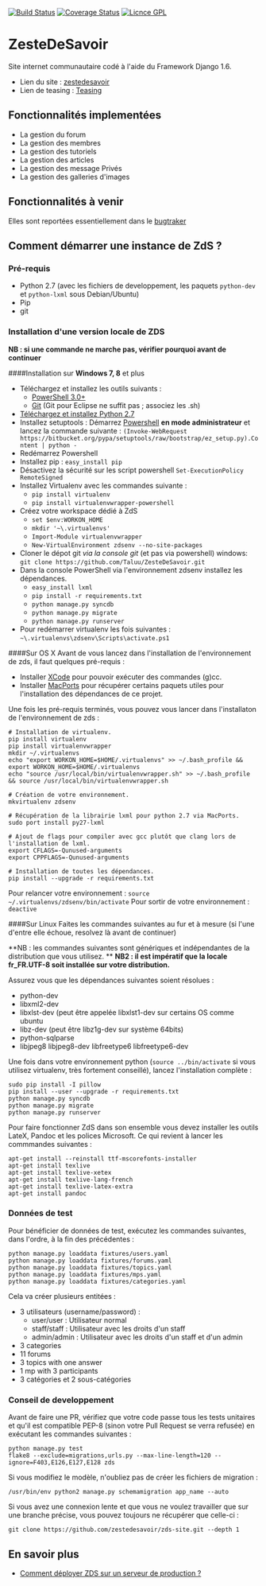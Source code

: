 [![Build Status](https://travis-ci.org/zestedesavoir/zds-site.svg?branch=dev)](https://travis-ci.org/zestedesavoir/zds-site)
[![Coverage Status](https://coveralls.io/repos/zestedesavoir/zds-site/badge.png?branch=dev)](https://coveralls.io/r/zestedesavoir/zds-site?branch=dev)
[![Licnce GPL](http://img.shields.io/badge/license-GPL-yellow.svg)](http://www.gnu.org/licenses/quick-guide-gplv3.fr.html)

ZesteDeSavoir
=============
Site internet communautaire codé à l'aide du Framework Django 1.6.

* Lien du site : [zestedesavoir](http://www.zestedesavoir.com)
* Lien de teasing : [Teasing](http://zestedesavoir.com/teasing/)

Fonctionnalités implementées
----------------------------

- La gestion du forum
- La gestion des membres
- La gestion des tutoriels
- La gestion des articles
- La gestion des message Privés
- La gestion des galleries d'images

Fonctionnalités à venir
-----------------------
Elles sont reportées essentiellement dans le [bugtraker](https://github.com/zestedesavoir/zds-site/issues)

Comment démarrer une instance de ZdS ?
--------------------------------------
### Pré-requis
- Python 2.7 (avec les fichiers de developpement, les paquets `python-dev` et `python-lxml` sous Debian/Ubuntu)
- Pip
- git

### Installation d'une version locale de ZDS

**NB : si une commande ne marche pas, vérifier pourquoi avant de continuer**

####Installation sur **Windows 7, 8** et plus

- Téléchargez et installez les outils suivants :
    - [PowerShell 3.0+](http://www.microsoft.com/fr-fr/download/details.aspx?id=40855)
    - [Git](http://git-scm.com/download/win) (Git pour Eclipse ne suffit pas ; associez les .sh)
- [Téléchargez et installez Python 2.7](https://www.python.org/download/releases/2.7/)
- Installez setuptools : Démarrez [Powershell](http://fr.wikipedia.org/wiki/Windows_PowerShell) **en mode administrateur** et lancez la commande suivante : `(Invoke-WebRequest https://bitbucket.org/pypa/setuptools/raw/bootstrap/ez_setup.py).Content | python -`
- Redémarrez Powershell
- Installez pip : `easy_install pip`
- Désactivez la sécurité sur les script powershell `Set-ExecutionPolicy RemoteSigned`
- Installez Virtualenv avec les commandes suivante : 
    - `pip install virtualenv`
    - `pip install virtualenvwrapper-powershell`
- Créez votre workspace dédié à ZdS
    - `set $env:WORKON_HOME`
    - `mkdir '~\.virtualenvs'`
    - `Import-Module virtualenvwrapper`
    - `New-VirtualEnvironment zdsenv --no-site-packages`
- Cloner le dépot git *via la console git* (et pas via powershell) windows: `git clone https://github.com/Taluu/ZesteDeSavoir.git`
- Dans la console PowerShell via l'environnement zdsenv installez les dépendances.
    - `easy_install lxml`
    - `pip install -r requirements.txt`
    - `python manage.py syncdb`
    - `python manage.py migrate`
    - `python manage.py runserver`
- Pour redémarrer virtualenv les fois suivantes : `~\.virtualenvs\zdsenv\Scripts\activate.ps1` 

####Sur OS X
Avant de vous lancez dans l'installation de l'environnement de zds, il faut quelques pré-requis :
* Installer [XCode](https://itunes.apple.com/us/app/xcode/id497799835?ls=1&mt=12) pour pouvoir exécuter des commandes (g)cc.
* Installer [MacPorts](http://www.macports.org/) pour récupérer certains paquets utiles pour l'installation des dépendances de ce projet.

Une fois les pré-requis terminés, vous pouvez vous lancer dans l'installaton de l'environnement de zds :
```console
# Installation de virtualenv.
pip install virtualenv
pip install virtualenvwrapper
mkdir ~/.virtualenvs
echo "export WORKON_HOME=$HOME/.virtualenvs" >> ~/.bash_profile && export WORKON_HOME=$HOME/.virtualenvs
echo "source /usr/local/bin/virtualenvwrapper.sh" >> ~/.bash_profile && source /usr/local/bin/virtualenvwrapper.sh

# Création de votre environnement.
mkvirtualenv zdsenv

# Récupération de la librairie lxml pour python 2.7 via MacPorts.
sudo port install py27-lxml

# Ajout de flags pour compiler avec gcc plutôt que clang lors de l'installation de lxml.
export CFLAGS=-Qunused-arguments
export CPPFLAGS=-Qunused-arguments

# Installation de toutes les dépendances.
pip install --upgrade -r requirements.txt
```

Pour relancer votre environnement : `source ~/.virtualenvs/zdsenv/bin/activate`
Pour sortir de votre environnement : `deactive`

####Sur Linux
Faites les commandes suivantes au fur et à mesure (si l'une d'entre elle échoue, resolvez là avant de continuer)

**NB : les commandes suivantes sont génériques et indépendantes de la distribution que vous utilisez. **
**NB2 : il est impératif que la locale fr_FR.UTF-8 soit installée sur votre distribution.**

Assurez vous que les dépendances suivantes soient résolues :
- python-dev
- libxml2-dev
- libxlst-dev (peut être appelée libxlst1-dev sur certains OS comme ubuntu
- libz-dev (peut être libz1g-dev sur système 64bits)
- python-sqlparse
- libjpeg8 libjpeg8-dev libfreetype6 libfreetype6-dev

Une fois dans votre environnement python (`source ../bin/activate` si vous utilisez virtualenv, très fortement conseillé), lancez l'installation complète :


```console
sudo pip install -I pillow
pip install --user --upgrade -r requirements.txt
python manage.py syncdb
python manage.py migrate
python manage.py runserver
```

Pour faire fonctionner ZdS dans son ensemble vous devez installer les outils LateX, Pandoc et les polices Microsoft. Ce qui revient à lancer les commmandes suivantes :

```console
apt-get install --reinstall ttf-mscorefonts-installer
apt-get install texlive
apt-get install texlive-xetex
apt-get install texlive-lang-french
apt-get install texlive-latex-extra
apt-get install pandoc
```

### Données de test
Pour bénéficier de données de test, exécutez les commandes suivantes, dans l'ordre, à la fin des précédentes :

```console
python manage.py loaddata fixtures/users.yaml
python manage.py loaddata fixtures/forums.yaml
python manage.py loaddata fixtures/topics.yaml
python manage.py loaddata fixtures/mps.yaml
python manage.py loaddata fixtures/categories.yaml
```

Cela va créer plusieurs entitées :

* 3 utilisateurs (username/password) :
	* user/user : Utilisateur normal
	* staff/staff : Utilisateur avec les droits d'un staff
	* admin/admin : Utilisateur avec les droits d'un staff et d'un admin
* 3 categories
* 11 forums
* 3 topics with one answer
* 1 mp with 3 participants
* 3 catégories et 2 sous-catégories

### Conseil de developpement

Avant de faire une PR, vérifiez que votre code passe tous les tests unitaires et qu'il est compatible PEP-8 (sinon votre Pull Request se verra refusée) en exécutant les commandes suivantes :

```console
python manage.py test
flake8 --exclude=migrations,urls.py --max-line-length=120 --ignore=F403,E126,E127,E128 zds
```

Si vous modifiez le modèle, n'oubliez pas de créer les fichiers de migration :

```console
/usr/bin/env python2 manage.py schemamigration app_name --auto
```

Si vous avez une connexion lente et que vous ne voulez travailler que sur une branche précise, vous pouvez toujours ne récupérer que celle-ci :

```
git clone https://github.com/zestedesavoir/zds-site.git --depth 1
```

En savoir plus
--------------
- [Comment déployer ZDS sur un serveur de production ?](https://github.com/Taluu/ZesteDeSavoir/blob/dev/doc/deploy.md)
